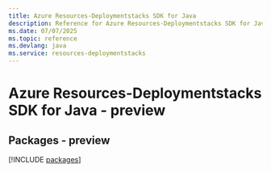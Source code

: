 ```yaml
---
title: Azure Resources-Deploymentstacks SDK for Java
description: Reference for Azure Resources-Deploymentstacks SDK for Java
ms.date: 07/07/2025
ms.topic: reference
ms.devlang: java
ms.service: resources-deploymentstacks
---
```

# Azure Resources-Deploymentstacks SDK for Java - preview
## Packages - preview
[!INCLUDE [packages](resources-deploymentstacks-index.md)]